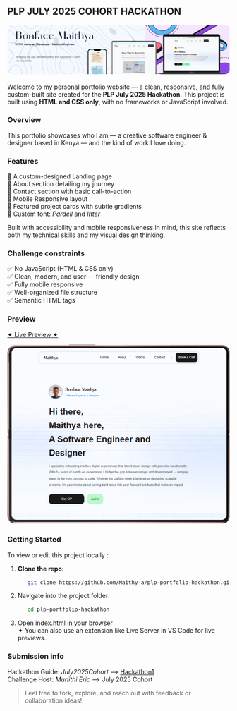 ## PLP JULY 2025 COHORT HACKATHON

[<img src="assets/images/cover.png" alt="cover image">](https://maithya.vercel.app)
<br><br>
Welcome to my personal portfolio website — a clean, responsive, and fully custom-built site created for the **PLP July 2025 Hackathon**. This project is built using **HTML and CSS only**, with no frameworks or JavaScript involved.

### Overview

This portfolio showcases who I am — a creative software engineer & designer based in Kenya — and the kind of work I love doing.<br>

### Features <br>

🔹 A custom-designed Landing page<br>
🔹 About section detailing my journey<br>
🔹 Contact section with basic call-to-action<br>
🔹 Mobile Responsive layout<br>
🔹 Featured project cards with subtle gradients<br>
🔹 Custom font: _Pardell_ and _Inter_<br>

Built with accessibility and mobile responsiveness in mind, this site reflects both my technical skills and my visual design thinking.

### Challenge constraints

✅ No JavaScript (HTML & CSS only)<br>
✅ Clean, modern, and user — friendly design<br>
✅ Fully mobile responsive <br>
✅ Well-organized file structure<br>
✅ Semantic HTML tags<br>

### Preview

[✦ Live Preview ✦](https://maithya.vercel.app)

[<img src="assets/images/website.png" alt="Website preview">](https://maithya.vercel.app)

### Getting Started

To view or edit this project locally :

1. **Clone the repo:**
   ```bash
      git clone https://github.com/Maithy-a/plp-portfolio-hackathon.git
   ```
2. Navigate into the project folder:
   ```bash
      cd plp-portfolio-hackathon
   ```
3. Open index.html in your browser<br>
   ✦ You can also use an extension like Live Server in VS Code for live previews.

### Submission info

Hackathon Guide: _July2025Cohort_ ⟶ [Hackathon1](https://github.com/MuriithiEric/July2025Cohort-Hackathon1)<br>
Challenge Host: _Muriithi Eric_ ⟶ July 2025 Cohort<br>

> Feel free to fork, explore, and reach out with feedback or collaboration ideas!
